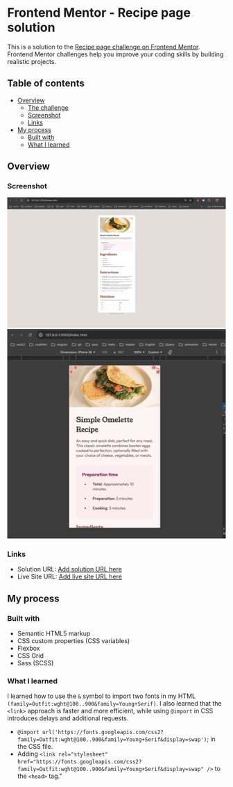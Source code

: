 # Frontend Mentor - Recipe page solution

This is a solution to the [Recipe page challenge on Frontend Mentor](https://www.frontendmentor.io/challenges/recipe-page-KiTsR8QQKm). Frontend Mentor challenges help you improve your coding skills by building realistic projects. 

## Table of contents

- [Overview](#overview)
  - [The challenge](#the-challenge)
  - [Screenshot](#screenshot)
  - [Links](#links)
- [My process](#my-process)
  - [Built with](#built-with)
  - [What I learned](#what-i-learned)

## Overview

### Screenshot

![](/assets/images/Screenshot-desktop.png)
![](/assets/images/Screenshot-mobile.png)


### Links

- Solution URL: [Add solution URL here](https://github.com/AramHagen/receipt-page)
- Live Site URL: [Add live site URL here](https://aramhagen.github.io/receipt-page/)

## My process

### Built with

- Semantic HTML5 markup
- CSS custom properties (CSS variables)
- Flexbox
- CSS Grid
- Sass (SCSS)

### What I learned
I learned how to use the `&` symbol to import two fonts in my HTML `(family=Outfit:wght@100..900&family=Young+Serif)`. I also learned that the `<link>` approach is faster and more efficient, while using `@import` in CSS introduces delays and additional requests.

- `@import url('https://fonts.googleapis.com/css2?family=Outfit:wght@100..900&family=Young+Serif&display=swap')`; in the CSS file.
- Adding `<link rel="stylesheet" href="https://fonts.googleapis.com/css2?family=Outfit:wght@100..900&family=Young+Serif&display=swap" />` to the `<head>` tag."

